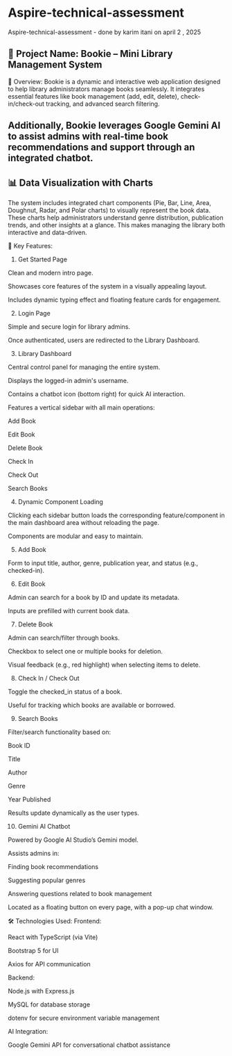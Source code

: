# Aspire-technical-assessment
Aspire-technical-assessment - done by karim itani on april 2 , 2025

## 📘 Project Name: Bookie – Mini Library Management System
👋 Overview:
Bookie is a dynamic and interactive web application designed to help library administrators manage books seamlessly. It integrates essential features like book management (add, edit, delete), check-in/check-out tracking, and advanced search filtering. 

## Additionally, Bookie leverages Google Gemini AI to assist admins with real-time book recommendations and support through an integrated chatbot.

## 📊 Data Visualization with Charts
The system includes integrated chart components (Pie, Bar, Line, Area, Doughnut, Radar, and Polar charts) to visually represent the book data. These charts help administrators understand genre distribution, publication trends, and other insights at a glance. This makes managing the library both interactive and data-driven.

🔑 Key Features:
1. Get Started Page

Clean and modern intro page.

Showcases core features of the system in a visually appealing layout.

Includes dynamic typing effect and floating feature cards for engagement.

2. Login Page

Simple and secure login for library admins.

Once authenticated, users are redirected to the Library Dashboard.

3. Library Dashboard

Central control panel for managing the entire system.

Displays the logged-in admin's username.

Contains a chatbot icon (bottom right) for quick AI interaction.

Features a vertical sidebar with all main operations:

Add Book

Edit Book

Delete Book

Check In

Check Out

Search Books

4. Dynamic Component Loading

Clicking each sidebar button loads the corresponding feature/component in the main dashboard area without reloading the page.

Components are modular and easy to maintain.

5. Add Book

Form to input title, author, genre, publication year, and status (e.g., checked-in).

6. Edit Book

Admin can search for a book by ID and update its metadata.

Inputs are prefilled with current book data.

7. Delete Book

Admin can search/filter through books.

Checkbox to select one or multiple books for deletion.

Visual feedback (e.g., red highlight) when selecting items to delete.

8. Check In / Check Out

Toggle the checked_in status of a book.

Useful for tracking which books are available or borrowed.

9. Search Books

Filter/search functionality based on:

Book ID

Title

Author

Genre

Year Published

Results update dynamically as the user types.

10. Gemini AI Chatbot

Powered by Google AI Studio’s Gemini model.

Assists admins in:

Finding book recommendations

Suggesting popular genres

Answering questions related to book management

Located as a floating button on every page, with a pop-up chat window.

🛠️ Technologies Used:
Frontend:

React with TypeScript (via Vite)

Bootstrap 5 for UI

Axios for API communication

Backend:

Node.js with Express.js

MySQL for database storage

dotenv for secure environment variable management

AI Integration:

Google Gemini API for conversational chatbot assistance
